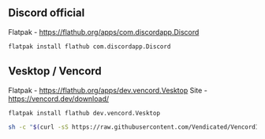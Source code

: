## Discord official

Flatpak - https://flathub.org/apps/com.discordapp.Discord

```bash
flatpak install flathub com.discordapp.Discord
```

## Vesktop / Vencord

Flatpak - https://flathub.org/apps/dev.vencord.Vesktop
Site - https://vencord.dev/download/

```bash
flatpak install flathub dev.vencord.Vesktop
```

```bash
sh -c "$(curl -sS https://raw.githubusercontent.com/Vendicated/VencordInstaller/main/install.sh)"
```
